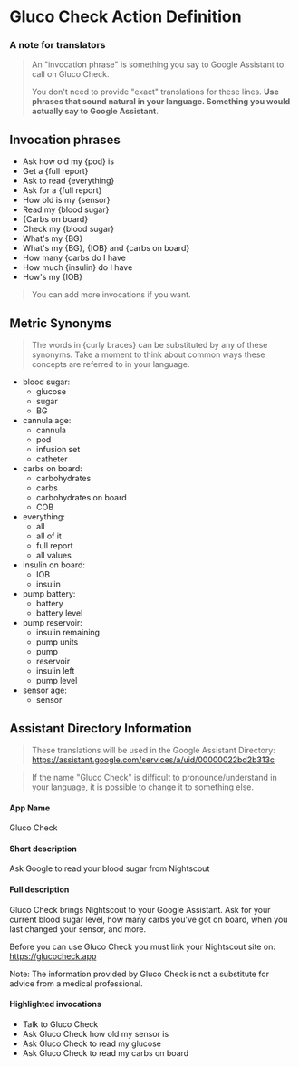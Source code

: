 # Gluco Check Action Definition

### A note for translators

> An "invocation phrase" is something you say to Google Assistant to call on Gluco Check.
> 
> You don't need to provide "exact" translations for these lines.
> **Use phrases that sound natural in your language. Something you would actually say to Google Assistant**.

## Invocation phrases

- Ask how old my {pod} is
- Get a {full report}
- Ask to read {everything}
- Ask for a {full report}
- How old is my {sensor}
- Read my {blood sugar}
- {Carbs on board}
- Check my {blood sugar}
- What's my {BG}
- What's my {BG}, {IOB} and {carbs on board}
- How many {carbs do I have
- How much {insulin} do I have
- How's my {IOB}

> You can add more invocations if you want.

## Metric Synonyms

> The words in {curly braces} can be substituted by any of these synonyms. Take a moment to think about common ways these concepts are referred to in your language.

- blood sugar:
  - glucose
  - sugar
  - BG
- cannula age:
  - cannula
  - pod
  - infusion set
  - catheter
- carbs on board:
  - carbohydrates
  - carbs
  - carbohydrates on board
  - COB
- everything:
  - all
  - all of it
  - full report
  - all values
- insulin on board:
  - IOB
  - insulin
- pump battery:
  - battery
  - battery level
- pump reservoir:
  - insulin remaining
  - pump units
  - pump
  - reservoir
  - insulin left
  - pump level
- sensor age:
  - sensor

## Assistant Directory Information
> These translations will be used in the Google Assistant Directory: https://assistant.google.com/services/a/uid/00000022bd2b313c

> If the name "Gluco Check" is difficult to pronounce/understand in your language, it is possible to change it to something else. 

#### App Name
Gluco Check

#### Short description
Ask Google to read your blood sugar from Nightscout

#### Full description
Gluco Check brings Nightscout to your Google Assistant. Ask for your current blood sugar level, how many carbs you've got on board, when you last changed your sensor, and more.

Before you can use Gluco Check you must link your Nightscout site on: https://glucocheck.app

Note: The information provided by Gluco Check is not a substitute for advice from a medical professional.

#### Highlighted invocations
- Talk to Gluco Check
- Ask Gluco Check how old my sensor is
- Ask Gluco Check to read my glucose
- Ask Gluco Check to read my carbs on board